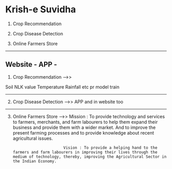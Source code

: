# Krish-e Suvidha
1. Crop Recommendation 

2. Crop Disease Detection

3. Online Farmers Store
-----------------------------------------------------
Website -
APP -
-----------------------------------------------------
1. Crop Recommendation -->>

Soil NLK value
Temperature
Rainfall
etc pr model train


-----------------------------------------------------
2. Crop Disease Detection -->>
APP and in website too

-----------------------------------------------------
3. Online Farmers Store -->>
Mission : To provide technology and services to farmers, merchants, and farm labourers to help them expand their business and provide them with a wider market. And to improve the present farming processes and to provide knowledge about recent agricultural issues.

                             Vision : To provide a helping hand to the farmers and farm labourers in improving their lives through the medium of technology, thereby, improving the Agricultural Sector in the Indian Economy.

